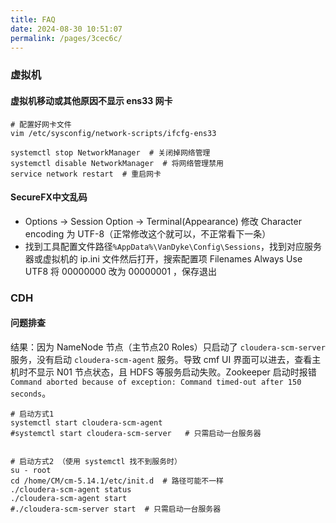 ```yaml
---
title: FAQ
date: 2024-08-30 10:51:07
permalink: /pages/3cec6c/
---
```



### 虚拟机

#### 虚拟机移动或其他原因不显示 ens33 网卡

```shell
# 配置好网卡文件
vim /etc/sysconfig/network-scripts/ifcfg-ens33

systemctl stop NetworkManager  # 关闭掉网络管理
systemctl disable NetworkManager  # 将网络管理禁用
service network restart  # 重启网卡
```


#### SecureFX中文乱码

- Options -> Session Option -> Terminal(Appearance) 修改 Character encoding 为 UTF-8（正常修改这个就可以，不正常看下一条）
- 找到工具配置文件路径`%AppData%\VanDyke\Config\Sessions`，找到对应服务器或虚拟机的 ip.ini 文件然后打开，搜索配置项 Filenames Always Use UTF8 将 00000000 改为 00000001 ，保存退出


### CDH

#### 问题排查

结果：因为 NameNode 节点（主节点20 Roles）只启动了 `cloudera-scm-server` 服务，没有启动 `cloudera-scm-agent` 服务。导致 cmf UI 界面可以进去，查看主机时不显示 N01 节点状态，且 HDFS 等服务启动失败。Zookeeper 启动时报错 `Command aborted because of exception: Command timed-out after 150 seconds`。

```shell
# 启动方式1
systemctl start cloudera-scm-agent
#systemctl start cloudera-scm-server   # 只需启动一台服务器


# 启动方式2 （使用 systemctl 找不到服务时）
su - root
cd /home/CM/cm-5.14.1/etc/init.d  # 路径可能不一样
./cloudera-scm-agent status
./cloudera-scm-agent start
#./cloudera-scm-server start  # 只需启动一台服务器
```